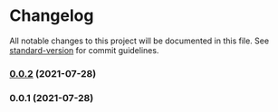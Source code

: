# Changelog

All notable changes to this project will be documented in this file. See [standard-version](https://github.com/conventional-changelog/standard-version) for commit guidelines.

### [0.0.2](https://github.com/suprcrew/project-configs/compare/v0.0.1...v0.0.2) (2021-07-28)

### 0.0.1 (2021-07-28)
